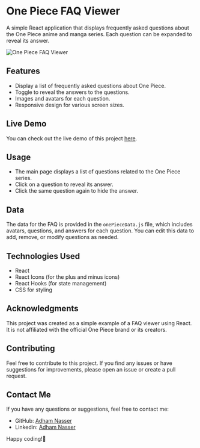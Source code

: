 # One Piece FAQ Viewer

A simple React application that displays frequently asked questions about the One Piece anime and manga series. Each question can be expanded to reveal its answer.

![One Piece FAQ Viewer](screenshot.png)

## Features

- Display a list of frequently asked questions about One Piece.
- Toggle to reveal the answers to the questions.
- Images and avatars for each question.
- Responsive design for various screen sizes.

## Live Demo

You can check out the live demo of this project [here](https://ahoy-grandline.netlify.app/).

## Usage

- The main page displays a list of questions related to the One Piece series.
- Click on a question to reveal its answer.
- Click the same question again to hide the answer.

## Data

The data for the FAQ is provided in the `onePieceData.js` file, which includes avatars, questions, and answers for each question. You can edit this data to add, remove, or modify questions as needed.

## Technologies Used

- React
- React Icons (for the plus and minus icons)
- React Hooks (for state management)
- CSS for styling

## Acknowledgments

This project was created as a simple example of a FAQ viewer using React. It is not affiliated with the official One Piece brand or its creators.

## Contributing

Feel free to contribute to this project. If you find any issues or have suggestions for improvements, please open an issue or create a pull request.

## Contact Me

If you have any questions or suggestions, feel free to contact me:

- GitHub: [Adham Nasser](https://github.com/Adhamxiii)
- Linkedin: [Adham Nasser](https://www.linkedin.com/in/adhamnasser/)

Happy coding!🚀
